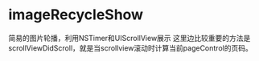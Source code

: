 # imageRecycleShow
简易的图片轮播，利用NSTimer和UIScrollView展示
这里边比较重要的方法是scrollViewDidScroll，就是当scrollview滚动时计算当前pageControl的页码。
